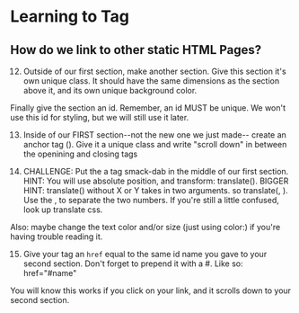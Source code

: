 # Learning to Tag #

## How do we link to other static HTML Pages? ##


12. Outside of our first section, make another section. Give this section it's own unique class. It should have the same dimensions as the section above it, and its own unique background color. 

Finally give the section an id. Remember, an id MUST be unique. We won't use this id for styling, but we will still use it later.

13. Inside of our FIRST section--not the new one we just made-- create an anchor tag (<a>). Give it a unique class and write "scroll down" in between the openining and closing tags

14. CHALLENGE: Put the a tag smack-dab in the middle of our first section. 
HINT: You will use absolute position, and transform: translate().
BIGGER HINT: translate() without X or Y takes in two arguments. so translate(<number>, <number>). Use the , to separate the two numbers. If you're still a little confused, look up translate css. 

Also: maybe change the text color and/or size (just using color:) if you're having trouble reading it.

15. Give your <a> tag an `href` equal to the same id name you gave to your second section. Don't forget to prepend it with a #. Like so: href="#name"

You will know this works if you click on your link, and it scrolls down to your second section.